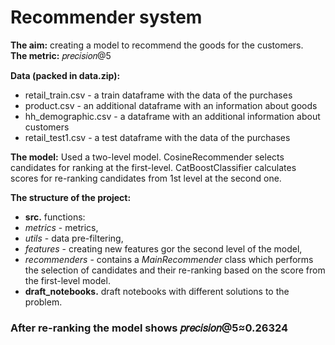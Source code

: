 # Recommender system
**The aim:** creating a model to recommend the goods for the customers.  
**The metric:** 𝑝𝑟𝑒𝑐𝑖𝑠𝑖𝑜𝑛@5

**Data (packed in data.zip):** 
 * retail_train.csv - a train dataframe with the data of the purchases
 * product.csv - an additional dataframe with an information about goods
 * hh_demographic.csv - a dataframe with an additional information about customers 
 * retail_test1.csv - a test dataframe with the data of the purchases
 
**The model:** Used a two-level model. CosineRecommender selects candidates for ranking at the first-level. CatBoostClassifier calculates scores for re-ranking candidates from 1st level at the second one.  

**The structure of the project:**  
 * **src.** functions: 
  * *metrics* - metrics, 
  * *utils* - data pre-filtering, 
  * *features* - creating new features gor the second level of the model, 
  * *recommenders* - contains a *MainRecommender* class which performs the selection of candidates and their re-ranking based on the score from the first-level model.  
 * **draft_notebooks.** draft notebooks with different solutions to the problem.  
 
### After re-ranking the model shows 𝑝𝑟𝑒𝑐𝑖𝑠𝑖𝑜𝑛@5≈0.26324
